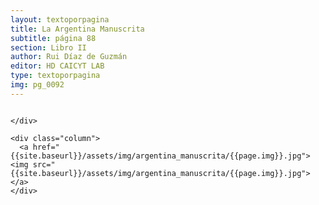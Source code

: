 ```yaml
---
layout: textoporpagina
title: La Argentina Manuscrita
subtitle: página 88
section: Libro II
author: Rui Díaz de Guzmán
editor: HD CAICYT LAB
type: textoporpagina
img: pg_0092
---
```


<div class="row">
    <div class="column">


    </div>

    <div class="column">
      <a href="{{site.baseurl}}/assets/img/argentina_manuscrita/{{page.img}}.jpg"><img src="{{site.baseurl}}/assets/img/argentina_manuscrita/{{page.img}}.jpg"></a>
    </div>
</div>
